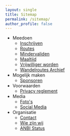 ```yaml
---
layout: single
title: Sitemap
permalink: /sitemap/
author_profile: false
---
```


* Meedoen
  * [Inschrijven](/inschrijven)
  * [Routes](/routes)
  * [Mindervaliden](/routes/mindervaliden)
  * [Maaltijd](/maaltijd)
  * [Vrijwilliger worden](/organisatie/vrijwilligers)
  * [Wandelroutes Archief](/wandelroutes)
* Mogelijk maken
  * [Sponsoren](/sponsoren)
* Voorwaarden
  * [Privacy reglement](/privacy)
* Media
  * [Foto's](/fotos)
  * [Social Media](/socials)
* Organisatie
  * [Contact](/contact)
  * [Wie zijn wij](/organisatie)
  * [ANBI Status](/anbi)